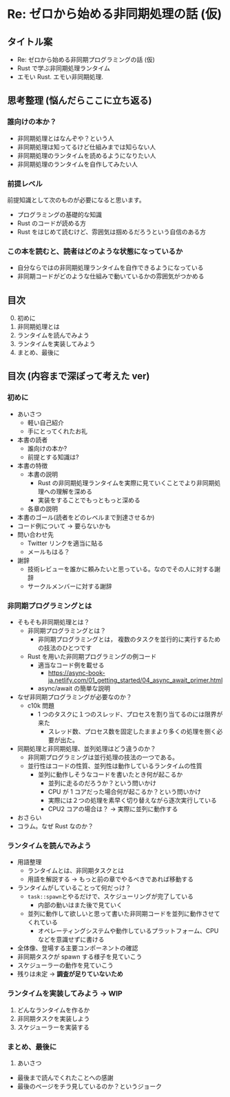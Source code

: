 # Re: ゼロから始める非同期処理の話 (仮)

## タイトル案

- Re: ゼロから始める非同期プログラミングの話 (仮)
- Rust で学ぶ非同期処理ランタイム
- エモい Rust. エモい非同期処理.

## 思考整理 (悩んだらここに立ち返る)

### 誰向けの本か？

- 非同期処理とはなんぞや？という人
- 非同期処理は知ってるけど仕組みまでは知らない人
- 非同期処理のランタイムを読めるようになりたい人
- 非同期処理のランタイムを自作してみたい人

### 前提レベル

前提知識として次のものが必要になると思います。

- プログラミングの基礎的な知識
- Rust のコードが読める方
- Rust をはじめて読むけど、雰囲気は掴めるだろうという自信のある方

### この本を読むと、読者はどのような状態になっているか

- 自分ならではの非同期処理ランタイムを自作できるようになっている
- 非同期コードがどのような仕組みで動いているかの雰囲気がつかめる

## 目次

0. 初めに
1. 非同期処理とは
1. ランタイムを読んでみよう
1. ランタイムを実装してみよう
1. まとめ、最後に

## 目次 (内容まで深ぼって考えた ver)

### 初めに

- あいさつ
  - 軽い自己紹介
  - 手にとってくれたお礼
- 本書の読者
  - 誰向けの本か?
  - 前提とする知識は?
- 本書の特徴
  - 本書の説明
    - Rust の非同期処理ランタイムを実際に見ていくことでより非同期処理への理解を深める
    - 実装をすることでもっともっと深める
  - 各章の説明
- 本書のゴール(読者をどのレベルまで到達させるか)
- コード例について -> 要らないかも
- 問い合わせ先
  - Twitter リンクを適当に貼る
  - メールもはる？
- 謝辞
  - 技術レビューを誰かに頼みたいと思っている。なのでその人に対する謝辞
  - サークルメンバーに対する謝辞

### 非同期プログラミングとは

- そもそも非同期処理とは？
  - 非同期プログラミングとは？
    - 非同期プログラミングとは， 複数のタスクを並行的に実行するための技法のひとつです
  - Rust を用いた非同期プログラミングの例コード
    - 適当なコード例を載せる
      - https://async-book-ja.netlify.com/01_getting_started/04_async_await_primer.html
    - async/await の簡単な説明
- なぜ非同期プログラミングが必要なのか？
  - c10k 問題
    - 1 つのタスクに１つのスレッド、プロセスを割り当てるのには限界が来た
      - スレッド数、プロセス数を固定したままより多くの処理を捌く必要が出た。
- 同期処理と非同期処理、並列処理はどう違うのか？
  - 非同期プログラミングは並行処理の技法の一つである。
  - 並行性はコードの性質、並列性は動作しているランタイムの性質
    - 並列に動作しそうなコードを書いたとき何が起こるか
      - 並列に走るのだろうか？という問いかけ
      - CPU が 1 コアだった場合何が起こるか？という問いかけ
      - 実際には２つの処理を素早く切り替えながら逐次実行している
      - CPU2 コアの場合は？ -> 実際に並列に動作する
- おさらい
- コラム。なぜ Rust なのか？

### ランタイムを読んでみよう

- 用語整理
  - ランタイムとは、非同期タスクとは
  - 用語を解説する -> もっと前の章でやるべきであれば移動する
- ランタイムがしていることって何だっけ？
  - `task::spawn`とやるだけで、スケジューリングが完了している
    - 内部の動いはまた後で見ていく
  - 並列に動作して欲しいと思って書いた非同期コードを並列に動作させてくれている
    - オペレーティングシステムや動作しているプラットフォーム、CPU などを意識せずに書ける
- 全体像、登場する主要コンポーネントの確認
- 非同期タスクが spawn する様子を見ていこう
- スケジューラーの動作を見ていこう
- 残りは未定 -> **調査が足りていないため**

### ランタイムを実装してみよう -> WIP

1. どんなランタイムを作るか
2. 非同期タスクを実装しよう
3. スケジューラーを実装する

### まとめ、最後に

1. あいさつ

- 最後まで読んでくれたことへの感謝
- 最後のページをチラ見しているのか？というジョーク
